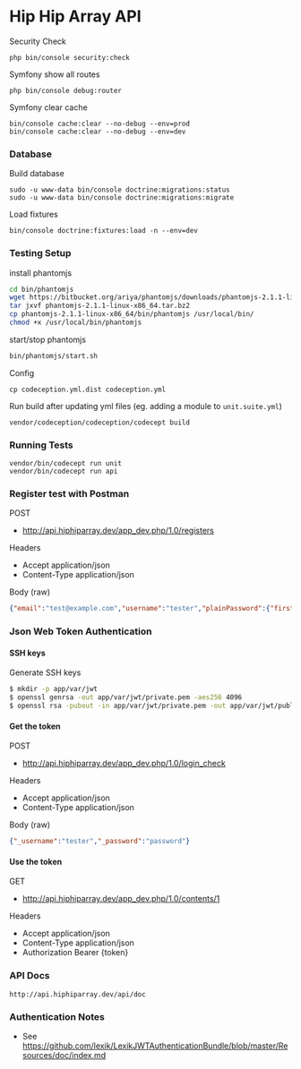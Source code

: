 Hip Hip Array API
===========



Security Check
```
php bin/console security:check
```

Symfony show all routes
```
php bin/console debug:router
```

Symfony clear cache
```
bin/console cache:clear --no-debug --env=prod
bin/console cache:clear --no-debug --env=dev
```


### Database


Build database
```
sudo -u www-data bin/console doctrine:migrations:status
sudo -u www-data bin/console doctrine:migrations:migrate
```

Load fixtures
```
bin/console doctrine:fixtures:load -n --env=dev
```



### Testing Setup


install phantomjs

```bash
cd bin/phantomjs
wget https://bitbucket.org/ariya/phantomjs/downloads/phantomjs-2.1.1-linux-x86_64.tar.bz2
tar jxvf phantomjs-2.1.1-linux-x86_64.tar.bz2
cp phantomjs-2.1.1-linux-x86_64/bin/phantomjs /usr/local/bin/
chmod +x /usr/local/bin/phantomjs
```

start/stop phantomjs

```bash
bin/phantomjs/start.sh
```


Config
```
cp codeception.yml.dist codeception.yml
```


Run build after updating yml files (eg. adding a module to `unit.suite.yml`)
```
vendor/codeception/codeception/codecept build
```



### Running Tests

```
vendor/bin/codecept run unit
vendor/bin/codecept run api
```


### Register test with Postman


POST
- http://api.hiphiparray.dev/app_dev.php/1.0/registers

Headers
- Accept application/json
- Content-Type application/json

Body (raw)
```json
{"email":"test@example.com","username":"tester","plainPassword":{"first":"password","second":"password"}}
```


### Json Web Token Authentication


#### SSH keys

Generate SSH keys

```bash
$ mkdir -p app/var/jwt
$ openssl genrsa -out app/var/jwt/private.pem -aes256 4096
$ openssl rsa -pubout -in app/var/jwt/private.pem -out app/var/jwt/public.pem
```


#### Get the token

POST
- http://api.hiphiparray.dev/app_dev.php/1.0/login_check

Headers
- Accept application/json
- Content-Type application/json

Body (raw)
```json
{"_username":"tester","_password":"password"}
```

#### Use the token

GET
- http://api.hiphiparray.dev/app_dev.php/1.0/contents/1

Headers
- Accept            application/json
- Content-Type      application/json
- Authorization     Bearer {token}


### API Docs

```
http://api.hiphiparray.dev/api/doc
```

### Authentication Notes

- See https://github.com/lexik/LexikJWTAuthenticationBundle/blob/master/Resources/doc/index.md
